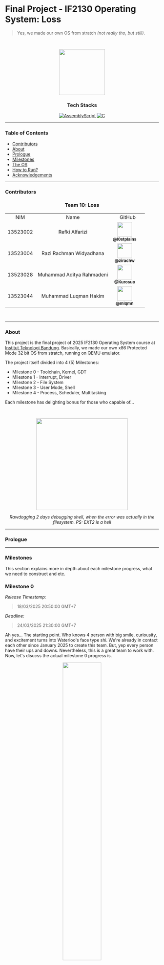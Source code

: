 # Final Project - IF2130 Operating System: Loss
> Yes, we made our own OS from stratch _(not really tho, but still)_.

<br>
<p align="center">
    <img width="150px" src="https://github.com/user-attachments/assets/1b70374f-702d-4bfe-8011-72c91f92a8fb">
</p>

<div align="center">
  <h3 align="center"> Tech Stacks </h3>

  <p align="center">
    
[![AssemblyScript](https://img.shields.io/badge/assembly%20script-%23000000.svg?style=for-the-badge&logo=assemblyscript&logoColor=white)][Asm-url]
[![C](https://img.shields.io/badge/c-%2300599C.svg?style=for-the-badge&logo=c&logoColor=white)][C-url]
  
  </p>
</div>

---

### Table of Contents <a name="table-of-contents"></a>

- [Contributors](#contributors)
- [About](#about)
- [Prologue](#prologue)
- [Milestones](#milestones)
- [The OS](#os)
- [How to Run?](#run)
- [Acknowledgements](#acknowledgements)
---

### Contributors <a name="contributors"></a>

<!-- CONTRIBUTOR -->
 <div align="center" id="contributor">
   <strong>
     <h3> Team 10: Loss </h3>
     <table align="center">
       <tr align="center">
         <td>NIM</td>
         <td>Name</td>
         <td>GitHub</td>
       </tr>
       <tr align="center">
         <td>13523002</td>
         <td>Refki Alfarizi</td>
         <td align="center" >
           <div style="margin-right: 20px;">
           <a href="https://github.com/l0stplains" ><img src="https://avatars.githubusercontent.com/u/78079998?v=4" width="48px;" alt=""/> 
             <br/> <sub><b> @l0stplains </b></sub></a><br/>
           </div>
         </td>
       </tr>
       <tr align="center">
         <td>13523004</td>
         <td>Razi Rachman Widyadhana</td>
         <td align="center" >
           <div style="margin-right: 20px;">
           <a href="https://github.com/zirachw" ><img src="https://avatars.githubusercontent.com/u/148220821?v=4" width="48px;" alt=""/> 
             <br/> <sub><b> @zirachw </b></sub></a><br/>
           </div>
         </td>
       </tr>
       <tr align="center">
         <td>13523028</td>
         <td>Muhammad Aditya Rahmadeni</td>
         <td align="center" >
           <div style="margin-right: 20px;">
           <a href="https://github.com/Kurosue" ><img src="https://avatars.githubusercontent.com/u/68522463?v=4" width="48px;" alt=""/> 
             <br/> <sub><b> @Kurosue </b></sub></a><br/>
           </div>
         </td>
       </tr>
       <tr align="center">
         <td>13523044</td>
         <td>Muhammad Luqman Hakim</td>
         <td align="center" >
           <div style="margin-right: 20px;">
           <a href="https://github.com/mlqmn" ><img src="https://avatars.githubusercontent.com/u/163738027?v=4" width="48px;" alt=""/> 
             <br/> <sub><b> @mlqmn </b></sub></a><br/>
           </div>
         </td>
       </tr>
     </table>
   </strong>
 </div>

<br>

---

<!-- ABOUT -->
### About <a name="about"></a>

This project is the final project of 2025 IF2130 Operating System course at [Institut Teknologi Bandung](https://itb.ac.id). Basically, we made our own x86 Protected Mode 32 bit OS from stratch, running on QEMU emulator.

The project itself divided into 4 (5) Milestones:
- Milestone 0 - Toolchain, Kernel, GDT
- Milestone 1 - Interrupt, Driver
- Milestone 2 - File System
- Milestone 3 - User Mode, Shell
- Milestone 4 - Process, Scheduler, Multitasking

Each milestone has delighting bonus for those who capable of...

<br>

<p align="center">
    <img width="300px" src="https://github.com/user-attachments/assets/2b5ffc44-0e76-4e11-9b5e-6c5ad5929fb6">
</p>
<p align="center"><i>Rawdogging 2 days debugging shell, when the error was actually in the filesystem. PS: EXT2 is a hell</i></p>

--- 

<!-- Prologue -->

### Prologue <a name="prologue"></a>

---

<!-- Milestones -->

### Milestones <a name="milestones"></a>

This section explains more in depth about each milestone progress, what we need to construct and etc.

<h3 align="left"> Milestone 0 </h3>

_Release Timestamp:_ 

> 18/03/2025 20:50:00 GMT+7

_Deadline:_

> 24/03/2025 21:30:00 GMT+7

Ah yes... The starting point. Who knows 4 person with big smile, curiousity, and excitement turns into Waterloo's face type shi. We're already in contact each other since January 2025 to create this team. But, yep every person have their ups and downs. Nevertheless, this is a great team to work with. Now, let's disucss the actual milestone 0 progress is.

<p align="center">
    <img width="50%" src="https://github.com/user-attachments/assets/3d632f50-fd0f-4d1c-b0b6-5f6a1244666c">
</p>

So, yeah just basic repository and installer setup with template that already created by the assistant. Using `WSL2 Ubuntu 20.04/22.04`, we only need to run these commands:

```bash
sudo apt update
sudo apt install -y nasm gcc qemu-system-x86 make genisoimage gdb
```

and

```bash
code --install-extension ms-vscode.cpptools-extension-pack
code --install-extension ms-vscode-remote.remote-wsl
```

lastly, in the root of the repository
```bash
code .
```

That's for the installing step. Then, we only need to `"copy"` the files need from book to actually run our skeleton OS.
- `kernel.c`
- `linker.id`
- `gdt.c` and `gdt.h`
- `menu.lst`
- and `Makefile`

Voila!, now we actually run it on QEMU emulator. So, what we build in Milestone 0 are:

1. Kernel
   
    -  [X] Code for the base kernel
    -  [X] Linker script for builds

2. Image Creation & Automation
   
    -  [X] Automate OS & Disk Image compilation process 
    -  [X] Automate running the OS in QEMU using `Makefile`
    
3. Global Descriptor Table

    -  [X] Segment Descriptor, GDT, & GDTR struct
    -  [X] GDT loading

<br>

<h3 align="left"> Milestone 1 </h3>

_Release Timestamp:_ 

> 05/04/2025 17:00:00 GMT+7

_Deadline:_

> 07/04/2025 21:30:00 GMT+7

Phew.. Milestone 0 was a baby (we said arrogantly, not knowing what's coming). So, in the previous milestone, we successfully run our OS BUT we can't interact. We only can look at it, like bruh. Now, we need to create the interactive system so that we can actually try our OS! Thus, what we build in Milestone 1 are:

1. Framebuffer
   
    -  [X] Text display on screen with color support
    -  [X] Cursor control and positioning
    -  [X] Screen clearing functionality

2. Interrupt
   
    -  [X] Hardware interrupt handling system
    -  [X] Exception management for system stability
    -  [X] Support for device interrupt requests
    
3. Keyboard

    -  [X] Basic keyboard input processing
    -  [X] Support for special keys and modifiers (Shift & Capslock)
    -  [X] Keyboard driver activation/deactivation controls
    
4. Graphical Mode (**BONUS**)

    -  [X] VGA Mode 12h
    -  [X] Support 8 x 8 Font
    -  [X] Frame Size 640 x 480, 16-color mode

In fact, this milestone had so much help by the kit that already provides the skeleton code for what we all need :D Arigatou assistant!

<br>

<h3 align="left"> Milestone 2 </h3>

_Release Timestamp:_ 

> 05/05/2025 23:55:00 GMT+7

_Deadline:_

> 05/05/2025 23:59:00 GMT+7

No words, just hell. You know it's haram when the progress interval for this milestone is 1 month. You want memory management? ask Linus himself.

1. Disk
    -  [X] Write blocks to the storage

2. CRUD & EXT2
    -  [X] Read
    -  [X] Write
    -  [X] Delete

<br>

<h3 align="left"> Milestone 3 </h3>

_Release Timestamp:_ 

> 25/05/2025 00:40:00 GMT+7

_Deadline:_

> 19/05/2025 21:30:00 GMT+7

Do you think after Milestone 2, you get rid of touching EXT2 anymore? HELL NAH, when your shell command is not working, you know what? That's your EXT2 that has skill issue. But, anyways in Milestone 3, our OS should be able to do some commands by the user itself! So that, the user also have control to the OS!

1. Paging
   
    -  [X] Create paging data structure
    -  [X] Load the kernel at high memory address
    -  [X] Enable paging

2. User Mode
   
    -  [X] Implement file inserter for the file system
    -  [X] Create GDT entries for user mode and the Task State Segment
    -  [X] Build simple memory allocator
    -  [X] Develop simple user-mode application
    -  [X] Switch to user mode in the simple application
    
3. Shell

    -  [X] Implement system calls
    -  [X] Evolve the simple application into a shell CLI
    -  [X] Create commands for the shell
    -  [X] `cd` supports relative pathing

4. (**BONUS**)
    -  [X] `cp`, `rm`, `mv`, and `find` supports recursive implementation for non-empty folders.

<br>

<h3 align="left"> Milestone 4 </h3>

_Release Timestamp:_ 

> 29/05/2025 21:30:00 GMT+7

_Deadline:_

> 29/05/2025 21:30:00 GMT+7 (_This is actually extended from_ 26/05/2025 21:30:00 GMT+7)

Well well well.. who now can fully have functional OS? But, we need MORE! Now, implement multitasking so that it can handle more than 1 process ^_^

1. Setting Up Process Structures

    -  [X] Create a Process Control Block (PCB) struct
    -  [X] Define the data structures required by processes

2. Implementing the Task Scheduler & Context Switching

    -  [X] Develop the task-scheduling algorithm
    -  [X] Build the context-switch mechanism

3. Shell Commands for Process Management

    -  [X] Add `exec`, `ps`, and `kill` commands for process control:

4. Running Multitasking

    -  [X] Execute clock that demonstrates running concurrency

5. (**BONUS**)

    -  [X] Bad-apple

---

### The OS <a name="os"></a>

---

### How to Run? <a name="run"></a>

> [!NOTE]  
> Requirement depencies as mentioned in Milestone 0 before with documentation links given :D
>
> (_Don't worry, just follow the command, it will automatically install those all)_
> - [**Netwide Assembler (NASM):**](NASM-url) - An x86 assembly-language compiler that supports writing instructions directly
> - [**GNU C Compiler**](GNUC-url) - A C-language compiler used to compile code on various operating systems. 
> - [**GNU Linker (Id)**](GNUL-url) - A linker that combines object code from compilation into a single executable file. 
> - [**QEMU – System i386**](QEMU-url) - An emulator and virtual machine that runs operating systems.
> - [**GNU Make**](GNUM-url) - A tool that automates the build process in software development.
> - [**genisoimage**](iso-url) - A tool that creates disk images from an operating-system tree.
> - [**GDB (GNU Debugger)**](GDB-url) - A debugger that performs dynamic debugging on the kernel.

### Initialization

- **Clone the repository**

  ```bash
  git clone https://github.com/zirachw/Tucil3_13523004_13523098
  ```

- **Install the dependencies (Skip if already installed)**

  ```bash
  sudo apt update
  sudo apt install -y nasm gcc qemu-system-x86 make genisoimage gdb
  code --install-extension ms-vscode.cpptools-extension-pack
  code --install-extension ms-vscode-remote.remote-wsl
  ```

- Build & Run the OS!

  ```bash
  make all
  ```

> [!WARNING]  
>
> If you want keep the OS State after run and stop (Run only). Use `make run` to get the latest storage state :)

---

### Acknowledgements <a name="acknowledgements"></a>

We gratefully acknowledge:

- **Ir. Afwarman Manaf, M.Sc, Ph.D**, for expert guidance and deep dives into principal theory.
- **Ir. Robithoh Annur, M.Eng, Ph.D**, for lets us seat in to her classes.
- Our **Course Assistants**, for preparing the milestone and answering questions (Btw, thanks alot for the words in Jarkom Speficiation 😥).
- Kostan Sadang Serang with other teams, for late-night sprints.
- **Friends & Classmates**, whose spirited “just one more feature” environment kept us motivated.
- **OSDev** and the OS developer community, for creating the systematic documentation that inspired this OS.
- And **Linus Torvalds** for creating the `Linux` and `Git` himself.

<br>
<p align="center">
  <em><strong>“Bad programmers worry about code.<br>
  Good programmers worry about data structures and their relationships.”</strong></em><br>
  — Linus Torvalds
</p>

---

<h3 align="center">
Loss • © 2025 • 13523002 - 13523004 - 13523028 - 13523044
</h3>

<!-- MARKDOWN LINKS & IMAGES -->
[Asm-url]: https://docs.oracle.com/cd/E19253-01/817-5477/817-5477.pdf
[C-url]: https://devdocs.io/c/

[NASM-url]: https://www.nasm.us/
[GNUC-url]: https://man7.org/linux/man-pages/man1/gcc.1.html
[GNUL-url]: https://linux.die.net/man/1/ld
[QEMU-url]: https://www.qemu.org/docs/master/system/target-i386.html
[GNUM-url]: https://www.gnu.org/software/make/
[iso-url]: https://linux.die.net/man/1/genisoimage
[GDB-url]: https://man7.org/linux/man-pages/man1/gdb.1.html
